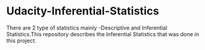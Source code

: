 # Udacity-Inferential-Statistics
There are 2 type of statistics mainly -Descriptive and Inferential Statistics.This repository describes the Inferential Statistics that was done in this project.
